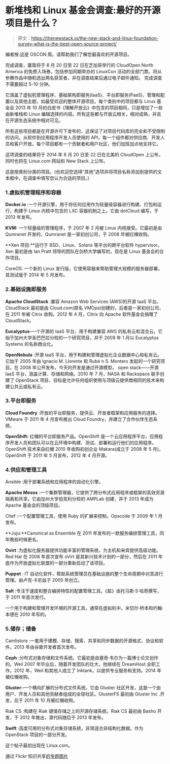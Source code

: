 # 新堆栈和 Linux 基金会调查:最好的开源项目是什么？

> 原文：<https://thenewstack.io/the-new-stack-and-linux-foundation-survey-what-is-the-best-open-source-project/>

编者按:这是 OSCON 周。请帮助我们了解您最喜欢的开源项目。

完成调查，赢取将于 8 月 20 日至 22 日在芝加哥举行的 CloudOpen North America 的免费入场券，包括参加同期举办的 LinuxCon 活动的全部门票。将从参赛作品中随机选出两名获奖者，并在调查结束后通过电子邮件通知。
完成调查不需要超过 5-10 分钟。

它涵盖了虚拟机管理程序、基础架构即服务(IaaS)、平台即服务(PaaS)、管理和配置以及其他主题，如最受欢迎的整体开源项目。每个类别中的项目都与 Linux 基金会 2013 年 10 月的白皮书《理解开放云》中包含的项目相同，只是增加了一些由新堆栈和 Linux 编辑选择的内容。所有这些都与开放云相关，相对成熟，并且在开源生态系统中相对可见。

所有这些项目都是在开源许可下发布的，这保证了对项目代码库的完全和不受限制的访问。从软件到应用程序开发人员使用的 API，每一个组件都对供应商、开发人员和客户开放。每个项目都有一个贡献者和用户社区，他们加班加点地支持它。

这项调查的结果将于 2014 年 8 月 20 日至 22 日在北美的 CloudOpen 上公布，同时也将在 Linux.com 网站和 New Stack 上公布。

这是按类别分类的项目。(也欢迎您选择“其他”选项并将项目名称添加到提供的文本框中，在调查中填写您认为合适的项目。)

### 1.虚拟机管理程序和容器

**Docker.io** :一个开源引擎，用于将任何应用作为轻量级容器进行构建、打包和运行，构建于 Linux 内核中包含的 LXC 容器机制之上。它由 dotCloud 编写，于 2013 年发布。

**KVM:** 一个轻量级的管理程序，于 2007 年 2 月被 Linux 内核接受。它最初是由 Qumranet 开发的，Qumranet 是一家初创公司，于 2008 年被红帽收购。

**Xen 项目:**运行于 BSD、Linux、Solaris 等平台的跨平台软件 hypervisor。Xen 最初是由 Ian Pratt 领导的团队在剑桥大学编写的，现在是 Linux 基金会的合作项目。

CoreOS: 一个新的 Linux 发行版，它使用容器来帮助管理大规模的服务器部署。其测试版于 2014 年 5 月发布。

### 2.基础设施即服务

**Apache CloudStack** :兼容 Amazon Web Services (AWS)的开源 IaaS 平台。CloudStack 最初是由 Cloud.com(原名 VMOps)创建的，后者是一家初创公司，在 2011 年被 Citrix 收购。2012 年 4 月，Citrix 向 Apache 软件基金会捐赠了 CloudStack。

**Eucalyptus**–一个开源的 IaaS 平台，用于构建兼容 AWS 的私有云和混合云。它始于加州大学圣巴巴拉分校的一个研究项目，并于 2009 年 1 月以 Eucalyptus Systems 的名称商业化。

**OpenNebula** :开源 IaaS 平台，用于构建和管理虚拟化企业数据中心和私有云。它始于 2005 年由 Ignacio M. Llorente 和 Rubé n S. Montero 发起的一个研究项目。在 2008 年公开发布，今天的开发是通过开源模型。
open stack——开源 IaaS 平台，涵盖计算、存储和网络。2010 年 7 月，NASA 和 Rackspace 联手创建了 OpenStack 项目，目标是允许任何组织使用与顶级云提供商相同的技术来构建公共云或私有云。

### 3.平台即服务

**Cloud Foundry** :开放的平台即服务，提供云、开发者框架和应用服务的选择。VMware 于 2011 年 4 月宣布推出 Cloud Foundry，并建立了合作伙伴生态系统。

**OpenShift:** 红帽的平台即服务产品。OpenShift 是一个云应用程序平台，应用程序开发人员和团队可以在云环境中构建、测试、部署和运行他们的应用程序。OpenShift 技术来自红帽 2010 年收购初创企业 Makara(成立于 2008 年 5 月)。OpenShift 于 2011 年 5 月宣布，2012 年 4 月开源。

### 4.供应和管理工具

Ansible :用于部署系统和应用程序的自动化引擎。

**Apache Mesos** :一个集群管理器，它提供了跨分布式应用程序或框架的高效资源隔离和共享。它由加州大学伯克利分校的 AMPLab 创建，并于 2013 年成为 Apache 基金会的顶级项目。

Chef :一个配置管理工具，使用 Ruby 的扩展来控制。Opscode 于 2009 年 1 月发布。

**Juju:**Canonical as Ensemble 在 2011 年发布的一款服务编排管理工具，同年晚些时候更名。

**Ovirt** :为虚拟化服务器提供功能丰富的管理系统，为主机和来宾提供高级功能。Red Hat 在 2008 年首次宣布 oVirt 是其新兴技术计划的一部分，然后在 2011 年底作为开放虚拟化联盟的一部分重新启动了该项目。

**Puppet** : IT 自动化软件，帮助系统管理员在基础设施的整个生命周期中对其进行管理。由卢克·卡尼兹于 2005 年创立。

**Salt** :专注于速度和整合编排特性的配置管理工具。《盐》由托马斯·S·哈奇撰写，于 2011 年首次发行。

一个用于构建和管理开发环境的开源工具，通常在虚拟机中。米切尔·桥本和约翰·本德在 2010 年写的。

### 5.储存；储备

Camlistore :一套用于建模、存储、搜索、共享和同步数据的开源格式、协议和软件。2013 年由谷歌开发者首次发布。

**Ceph** :分布式对象存储和文件系统。它最初是由塞奇·韦尔为一篇博士论文创作的。Weil 2007 年毕业后，随着开发团队的壮大，他继续在 DreamHost 全职工作。2012 年，Weil 和其他人成立了 Inktank，以提供专业服务和支持。2014 年被红帽收购。

**Gluster**–一个横向扩展的分布式文件系统。它由 Gluster 社区开发，这是一个由用户、开发人员和其他贡献者组成的全球社区。GlusterFS 最初由 Gluster Inc .开发，后于 2011 年 10 月被红帽收购。

Riak CS :构建在 Riak 键值存储之上的开源存储系统。Riak CS 最初由 Basho 开发，于 2012 年推出，源代码随后于 2013 年发布。

**Swift** :高度可用的分布式对象存储系统，非常适合非结构化数据。作为 OpenStack 项目的一部分开发。

这个帖子最初出现在 Linux.com。

通过 Flickr 知识共享[的专题图片](https://www.flickr.com/photos/antarcticabound/5220534077/in/photolist-8XjAUe-4m7Qck-dHSH1G-ac1rGw-2HvMnF-ESQiN-fLY6gF-dHKFM1-4o1C1-dj255r-9Es3gx-cEvwh9-ec1TMX-gcbopQ-837JKN-4HKuBi-am1vc-4gg5Hy-iYs1B2-hQAvyv-aY5td-7uMWpE-eiAMFN-eQdPCW-8qUtn7-d1d75S-7YbRS6-ecKe2f-4brKo2-i952dn-5JzCVu-5Me6bx-dvPvgR-69xP6r-51CiHM-GgF5U-5H3X13-6qj3Qp-66XuRR-iKRodF-6rHwep-4U8G4Q-4dgrMH-wuZ8w-bF59mZ-7nJpha-e6QeSj-4gQNFF-4gENeo-6yZrtd)